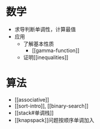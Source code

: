 # 数学
- 求导判断单调性，计算最值
- 应用
  - 了解基本性质
    - [[gamma-function]]
  - 证明[[inequalities]]
# 算法
- [[associative]]
- [[sort-intro]], [[binary-search]]
- [[stack#单调栈]]
- [[knapspack]]问题按顺序单调加入